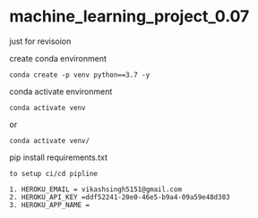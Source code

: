 # machine_learning_project_0.07
just for revisoion
  

  create conda environment
  ```
  conda create -p venv python==3.7 -y
  ```
  conda activate environment
  ```
  conda activate venv
  ```
  or
  ```
  conda activate venv/
  ```
  pip install requirements.txt
  ```
  to setup ci/cd pipline
  
  1. HEROKU_EMAIL = vikashsingh5151@gmail.com
  2. HEROKU_API_KEY =ddf52241-20e0-46e5-b9a4-09a59e48d383 
  3. HEROKU_APP_NAME =